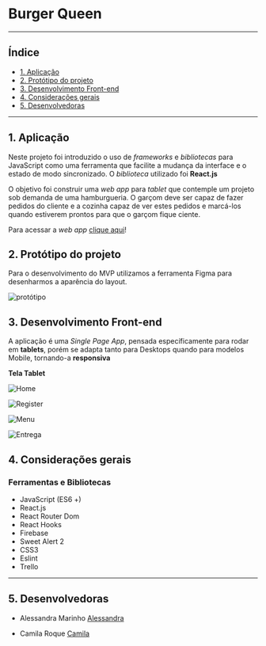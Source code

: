 # Burger Queen

---

## Índice

- [1. Aplicação](#1-aplicação)
- [2. Protótipo do projeto](#2-protótipo-do-projeto)
- [3. Desenvolvimento Front-end](#3-desenvolvimento-front-end)
- [4. Considerações gerais](#4-considerações-gerais)
- [5. Desenvolvedoras](#7-desenvolvedoras)

---

## 1. Aplicação

Neste projeto foi introduzido o uso de _frameworks_ e _bibliotecas_ para JavaScript como uma ferramenta que facilite a mudança da interface e o estado de modo sincronizado. O _biblioteca_ utilizado foi **React.js**

O objetivo foi construir uma _web app_ para _tablet_ que contemple um projeto sob demanda de uma hamburgueria. O garçom deve ser capaz de fazer pedidos do cliente e a cozinha capaz de ver estes pedidos e marcá-los quando estiverem prontos para que o garçom fique ciente.

Para acessar a _web app_ [clique aqui](https://burger-queen-lab-d4315.web.app)!


## 2. Protótipo do projeto

Para o desenvolvimento do MVP utilizamos a ferramenta Figma para desenharmos a aparência do layout.

![protótipo]()

## 3. Desenvolvimento Front-end

A aplicação é uma _Single Page App_, pensada específicamente para rodar em **tablets**, porém se adapta tanto para Desktops quando para modelos Mobile, tornando-a **responsiva**

**Tela Tablet**

![Home]()

![Register]()

![Menu]()

![Entrega]()

## 4. Considerações gerais

### Ferramentas e Bibliotecas

* JavaScript (ES6 +)
* React.js
* React Router Dom
* React Hooks
* Firebase
* Sweet Alert 2
* CSS3
* Eslint
* Trello

---

## 5. Desenvolvedoras

- Alessandra Marinho [Alessandra](https://github.com/alessandramarinho)

- Camila Roque [Camila](https://github.com/milaroque)
